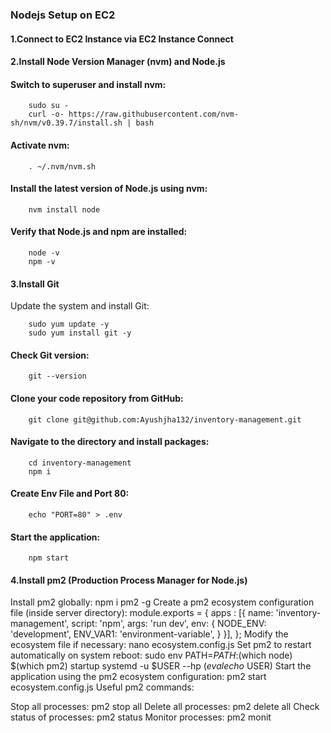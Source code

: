 ### Nodejs Setup on EC2

#### 1.Connect to EC2 Instance via EC2 Instance Connect
#### 2.Install Node Version Manager (nvm) and Node.js

#### Switch to superuser and install nvm:
```
    sudo su -
    curl -o- https://raw.githubusercontent.com/nvm-sh/nvm/v0.39.7/install.sh | bash
```

#### Activate nvm:
```
    . ~/.nvm/nvm.sh
```
#### Install the latest version of Node.js using nvm:
```
    nvm install node
```

#### Verify that Node.js and npm are installed:
```
    node -v
    npm -v
```

#### 3.Install Git
Update the system and install Git:
```
    sudo yum update -y
    sudo yum install git -y
```

#### Check Git version:
```
    git --version
```

#### Clone your code repository from GitHub:
```
    git clone git@github.com:Ayushjha132/inventory-management.git
```

#### Navigate to the directory and install packages:
```
    cd inventory-management
    npm i
```

#### Create Env File and Port 80:
```
    echo "PORT=80" > .env
```
#### Start the application:
```
    npm start
```

#### 4.Install pm2 (Production Process Manager for Node.js)
Install pm2 globally:
npm i pm2 -g
Create a pm2 ecosystem configuration file (inside server directory):
module.exports = { apps : [{ name: 'inventory-management', script: 'npm', args: 'run dev', env: { NODE_ENV: 'development', ENV_VAR1: 'environment-variable', } }], };
Modify the ecosystem file if necessary:
nano ecosystem.config.js
Set pm2 to restart automatically on system reboot:
sudo env PATH=$PATH:$(which node) $(which pm2) startup systemd -u $USER --hp $(eval echo ~$USER)
Start the application using the pm2 ecosystem configuration:
pm2 start ecosystem.config.js
Useful pm2 commands:

Stop all processes:
pm2 stop all
Delete all processes:
pm2 delete all
Check status of processes:
pm2 status
Monitor processes:
pm2 monit